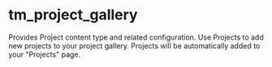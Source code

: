 # tm_project_gallery
Provides Project content type and related configuration. Use Projects to add new projects to your project gallery. Projects will be automatically added to your "Projects" page.
